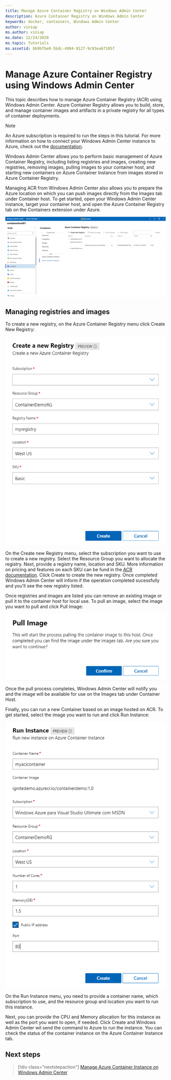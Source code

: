 ```yaml
---
title: Manage Azure Container Registry on Windows Admin Center
description: Azure Container Registry on Windows Admin Center
keywords: docker, containers, Windows Admin Center
author: viniap
ms.author: viniap
ms.date: 12/24/2020
ms.topic: Tutorials
ms.assetid: bb9bfbe0-5bdc-4984-912f-9c93ea67105f
---
```

# Manage Azure Container Registry using Windows Admin Center

This topic describes how to manage Azure Container Registry (ACR) using Windows Admin Center. Azure Container Registry allows you to build, store, and manage container images and artifacts in a private registry for all types of container deployments. 

>[!Note]
>An Azure subscription is required to run the steps in this tutorial. For more information on how to connect your Windows Admin Center instance to Azure, check out the [documentation](https://docs.microsoft.com/en-us/windows-server/manage/windows-admin-center/azure/azure-integration).

Windows Admin Center allows you to perform basic management of Azure Container Registry, including listing registries and images, creating new registries, removing images, pulling images to your container host, and starting new containers on Azure Container Instance from images stored in Azure Container Registry.

Managing ACR from Windows Admin Center also allows you to prepare the Azure location on which you can push images directly from the Images tab under Container host. To get started, open your Windows Admin Center instance, target your container host, and open the Azure Container Registry tab on the Containers extension under Azure.

![WAC-ACR](./media/WAC-ACR.png)

## Managing registries and images

To create a new registry, on the Azure Container Registry menu click Create New Registry:

![WAC-ACRNew](./media/WAC-ACRNew.png)

On the Create new Registry menu, select the subscription you want to use to create a new registry. Select the Resource Group you want to allocate the registry. Next, provide a registry name, location and SKU. More information on pricing and features on each SKU can be fund in the [ACR documentation](https://docs.microsoft.com/en-us/azure/container-registry/). Click Create to create the new registry. Once completed Windows Admin Center will inform if the operation completed sucessfully and you'll see the new registry listed.

Once registries and images are listed you can remove an existing image or pull it to the container host for local use. To pull an image, select the image you want to pull and click Pull Image:

![WAC-ACRPull](./media/WAC-ACRPull.png)

Once the pull process completes, Windows Admin Center will notify you and the image will be available for use on the Images tab under Container Host.

Finally, you can run a new Container based on an image hosted on ACR. To get started, select the image you want to run and click Run Instance:

![WAC-ACRRun](./media/WAC-ACRRun.png)

On the Run Instance menu, you need to provide a container name, which subscription to use, and the resource group and location you want to run this instance.

Next, you can provide the CPU and Memory allocation for this instance as well as the port you want to open, if needed. Click Create and Windows Admin Center wil send the command to Azure to run the instance. You can check the status of the container instance on the Azure Container Instance tab.

## Next steps

> [!div class="nextstepaction"]
> [Manage Azure Container Instance on Windows Admin Center](./wac-aci.md)
